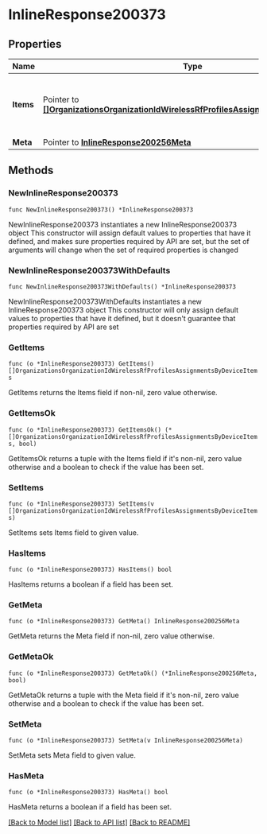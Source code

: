 # InlineResponse200373

## Properties

Name | Type | Description | Notes
------------ | ------------- | ------------- | -------------
**Items** | Pointer to [**[]OrganizationsOrganizationIdWirelessRfProfilesAssignmentsByDeviceItems**](OrganizationsOrganizationIdWirelessRfProfilesAssignmentsByDeviceItems.md) | The top-level propery containing all status data. | [optional] 
**Meta** | Pointer to [**InlineResponse200256Meta**](InlineResponse200256Meta.md) |  | [optional] 

## Methods

### NewInlineResponse200373

`func NewInlineResponse200373() *InlineResponse200373`

NewInlineResponse200373 instantiates a new InlineResponse200373 object
This constructor will assign default values to properties that have it defined,
and makes sure properties required by API are set, but the set of arguments
will change when the set of required properties is changed

### NewInlineResponse200373WithDefaults

`func NewInlineResponse200373WithDefaults() *InlineResponse200373`

NewInlineResponse200373WithDefaults instantiates a new InlineResponse200373 object
This constructor will only assign default values to properties that have it defined,
but it doesn't guarantee that properties required by API are set

### GetItems

`func (o *InlineResponse200373) GetItems() []OrganizationsOrganizationIdWirelessRfProfilesAssignmentsByDeviceItems`

GetItems returns the Items field if non-nil, zero value otherwise.

### GetItemsOk

`func (o *InlineResponse200373) GetItemsOk() (*[]OrganizationsOrganizationIdWirelessRfProfilesAssignmentsByDeviceItems, bool)`

GetItemsOk returns a tuple with the Items field if it's non-nil, zero value otherwise
and a boolean to check if the value has been set.

### SetItems

`func (o *InlineResponse200373) SetItems(v []OrganizationsOrganizationIdWirelessRfProfilesAssignmentsByDeviceItems)`

SetItems sets Items field to given value.

### HasItems

`func (o *InlineResponse200373) HasItems() bool`

HasItems returns a boolean if a field has been set.

### GetMeta

`func (o *InlineResponse200373) GetMeta() InlineResponse200256Meta`

GetMeta returns the Meta field if non-nil, zero value otherwise.

### GetMetaOk

`func (o *InlineResponse200373) GetMetaOk() (*InlineResponse200256Meta, bool)`

GetMetaOk returns a tuple with the Meta field if it's non-nil, zero value otherwise
and a boolean to check if the value has been set.

### SetMeta

`func (o *InlineResponse200373) SetMeta(v InlineResponse200256Meta)`

SetMeta sets Meta field to given value.

### HasMeta

`func (o *InlineResponse200373) HasMeta() bool`

HasMeta returns a boolean if a field has been set.


[[Back to Model list]](../README.md#documentation-for-models) [[Back to API list]](../README.md#documentation-for-api-endpoints) [[Back to README]](../README.md)


